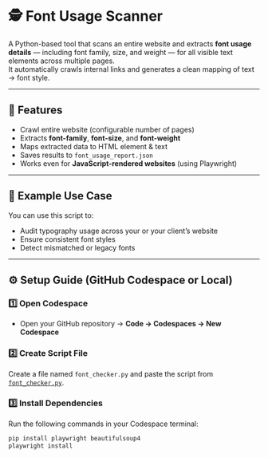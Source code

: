 # 🕵️ Font Usage Scanner

A Python-based tool that scans an entire website and extracts **font usage details** — including font family, size, and weight — for all visible text elements across multiple pages.  
It automatically crawls internal links and generates a clean mapping of text → font style.

---

## 🚀 Features

- Crawl entire website (configurable number of pages)
- Extracts **font-family**, **font-size**, and **font-weight**
- Maps extracted data to HTML element & text
- Saves results to `font_usage_report.json`
- Works even for **JavaScript-rendered websites** (using Playwright)

---

## 🧩 Example Use Case

You can use this script to:
- Audit typography usage across your or your client’s website
- Ensure consistent font styles
- Detect mismatched or legacy fonts

---

## ⚙️ Setup Guide (GitHub Codespace or Local)

### 1️⃣ Open Codespace
- Open your GitHub repository → **Code → Codespaces → New Codespace**

### 2️⃣ Create Script File
Create a file named `font_checker.py` and paste the script from [`font_checker.py`](./font_checker.py).

### 3️⃣ Install Dependencies
Run the following commands in your Codespace terminal:
```bash
pip install playwright beautifulsoup4
playwright install
